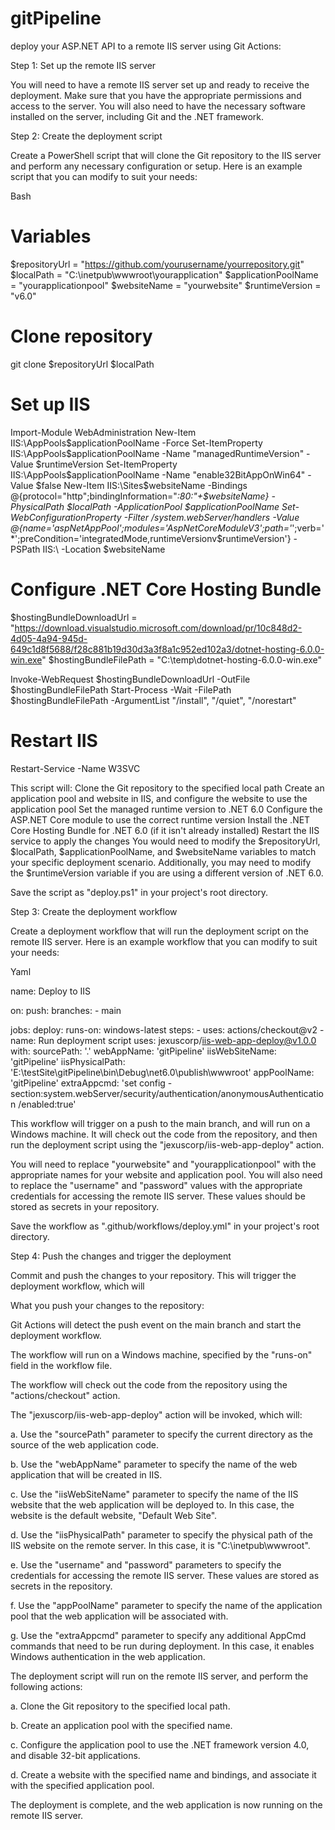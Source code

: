 # gitPipeline
deploy your ASP.NET API to a remote IIS server using Git Actions:

Step 1: Set up the remote IIS server

You will need to have a remote IIS server set up and ready to receive the deployment. Make sure that you have the appropriate permissions and access to the server. You will also need to have the necessary software installed on the server, including Git and the .NET framework.

Step 2: Create the deployment script

Create a PowerShell script that will clone the Git repository to the IIS server and perform any necessary configuration or setup. Here is an example script that you can modify to suit your needs:

Bash

# Variables
$repositoryUrl = "https://github.com/yourusername/yourrepository.git"
$localPath = "C:\inetpub\wwwroot\yourapplication"
$applicationPoolName = "yourapplicationpool"
$websiteName = "yourwebsite"
$runtimeVersion = "v6.0"


# Clone repository
git clone $repositoryUrl $localPath


# Set up IIS
Import-Module WebAdministration
New-Item IIS:\AppPools\$applicationPoolName -Force
Set-ItemProperty IIS:\AppPools\$applicationPoolName -Name "managedRuntimeVersion" -Value $runtimeVersion
Set-ItemProperty IIS:\AppPools\$applicationPoolName -Name "enable32BitAppOnWin64" -Value $false
New-Item IIS:\Sites\$websiteName -Bindings @{protocol="http";bindingInformation="*:80:"+$websiteName} -PhysicalPath $localPath -ApplicationPool $applicationPoolName
Set-WebConfigurationProperty -Filter /system.webServer/handlers -Value @{name='aspNetAppPool';modules='AspNetCoreModuleV3';path='*';verb='*';preCondition='integratedMode,runtimeVersionv$runtimeVersion'} -PSPath IIS:\ -Location $websiteName


# Configure .NET Core Hosting Bundle
$hostingBundleDownloadUrl = "https://download.visualstudio.microsoft.com/download/pr/10c848d2-4d05-4a94-945d-649c1d8f5688/f28c881b19d30d3a3f8a1c952ed102a3/dotnet-hosting-6.0.0-win.exe"
$hostingBundleFilePath = "C:\temp\dotnet-hosting-6.0.0-win.exe"


Invoke-WebRequest $hostingBundleDownloadUrl -OutFile $hostingBundleFilePath
Start-Process -Wait -FilePath $hostingBundleFilePath -ArgumentList "/install", "/quiet", "/norestart"


# Restart IIS
Restart-Service -Name W3SVC

This script will:
Clone the Git repository to the specified local path
Create an application pool and website in IIS, and configure the website to use the application pool
Set the managed runtime version to .NET 6.0
Configure the ASP.NET Core module to use the correct runtime version
Install the .NET Core Hosting Bundle for .NET 6.0 (if it isn't already installed)
Restart the IIS service to apply the changes
You would need to modify the $repositoryUrl, $localPath, $applicationPoolName, and $websiteName variables to match your specific deployment scenario. Additionally, you may need to modify the $runtimeVersion variable if you are using a different version of .NET 6.0.

Save the script as "deploy.ps1" in your project's root directory.

Step 3: Create the deployment workflow

Create a deployment workflow that will run the deployment script on the remote IIS server. Here is an example workflow that you can modify to suit your needs:

Yaml

name: Deploy to IIS


on:
  push:
    branches:
      - main


jobs:
  deploy:
    runs-on: windows-latest
    steps:
    - uses: actions/checkout@v2
    - name: Run deployment script
      uses: jexuscorp/iis-web-app-deploy@v1.0.0
      with:
        sourcePath: '.'
        webAppName: 'gitPipeline'
        iisWebSiteName: 'gitPipeline'
        iisPhysicalPath: 'E:\testSite\gitPipeline\bin\Debug\net6.0\publish\wwwroot'
        appPoolName: 'gitPipeline'
        extraAppcmd: 'set config -section:system.webServer/security/authentication/anonymousAuthentication /enabled:true'



This workflow will trigger on a push to the main branch, and will run on a Windows machine. It will check out the code from the repository, and then run the deployment script using the "jexuscorp/iis-web-app-deploy" action.

You will need to replace "yourwebsite" and "yourapplicationpool" with the appropriate names for your website and application pool. You will also need to replace the "username" and "password" values with the appropriate credentials for accessing the remote IIS server. These values should be stored as secrets in your repository.

Save the workflow as ".github/workflows/deploy.yml" in your project's root directory.



Step 4: Push the changes and trigger the deployment

Commit and push the changes to your repository. This will trigger the deployment workflow, which will

What you push your changes to the repository:

Git Actions will detect the push event on the main branch and start the deployment workflow.

The workflow will run on a Windows machine, specified by the "runs-on" field in the workflow file.

The workflow will check out the code from the repository using the "actions/checkout" action.

The "jexuscorp/iis-web-app-deploy" action will be invoked, which will:

a. Use the "sourcePath" parameter to specify the current directory as the source of the web application code.

b. Use the "webAppName" parameter to specify the name of the web application that will be created in IIS.

c. Use the "iisWebSiteName" parameter to specify the name of the IIS website that the web application will be deployed to. In this case, the website is the default website, "Default Web Site".

d. Use the "iisPhysicalPath" parameter to specify the physical path of the IIS website on the remote server. In this case, it is "C:\inetpub\wwwroot".

e. Use the "username" and "password" parameters to specify the credentials for accessing the remote IIS server. These values are stored as secrets in the repository.

f. Use the "appPoolName" parameter to specify the name of the application pool that the web application will be associated with.

g. Use the "extraAppcmd" parameter to specify any additional AppCmd commands that need to be run during deployment. In this case, it enables Windows authentication in the web application.

The deployment script will run on the remote IIS server, and perform the following actions:

a. Clone the Git repository to the specified local path.

b. Create an application pool with the specified name.

c. Configure the application pool to use the .NET framework version 4.0, and disable 32-bit applications.

d. Create a website with the specified name and bindings, and associate it with the specified application pool.

The deployment is complete, and the web application is now running on the remote IIS server.
